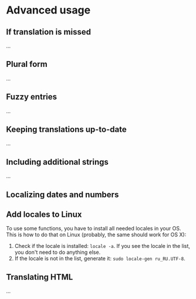 # Advanced usage

## If translation is missed

...

## Plural form

...

## Fuzzy entries

...

## Keeping translations up-to-date

...

## Including additional strings

...

## Localizing dates and numbers

## Add locales to Linux

To use some functions, you have to install all needed locales in your OS. This is how to do that on Linux (probably, the same should work for OS X):

1. Check if the locale is installed: `locale -a`. If you see the locale in the list, you don't need to do anything else.
1. If the locale is not in the list, generate it: `sudo locale-gen ru_RU.UTF-8`.

## Translating HTML

...
